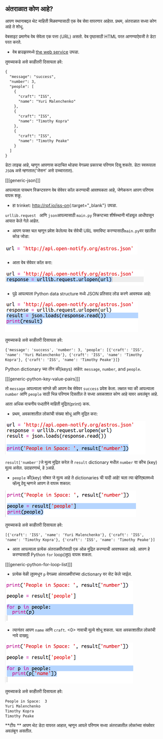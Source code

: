 ## अंतराळात कोण आहे?

आपण स्थानाबद्दल थेट माहिती मिळवण्यासाठी एक वेब सेवा वापरणार आहाेत. प्रथम, अंतराळात सध्या कोण आहे ते शोधू.

वेबसाइट प्रमाणेच वेब सेवेला एक पत्ता (URL) असतो. वेब पृष्ठासाठी HTML परत आणण्याऐवजी ते डेटा परत करते.

+ वेब ब्राउझरमध्ये <a href="http://api.open-notify.org/astros.json" target="_blank">the web service</a> उघडा.

तुमच्याकडे असे काहीतरी दिसायला हवे:

    {
      "message": "success",
      "number": 3,
      "people": [
        {
          "craft": "ISS",
          "name": "Yuri Malenchenko"
        },
        {
          "craft": "ISS",
          "name": "Timothy Kopra"
        },
        {
          "craft": "ISS",
          "name": "Timothy Peake"
        }
      ]
    }
    

डेटा लाइव्ह आहे, म्हणून आपणास कदाचित थोड्या वेगळ्या प्रकारचा परिणाम दिसू शकताे. डेटा स्वरूपाला `JSON` असे म्हणतात('जेसन' असे उच्चारतात).

[[[generic-json]]]

आपल्याला पायथन स्क्रिप्टवरुन वेब सेवेवर कॉल करण्याची आवश्यकता आहे, जेणेकरून आपण परिणाम वापरू शकू.

+ हा trinket: <http://rpf.io/iss-on>{:target="_blank"} उघडा.

`urllib.request ` आणि `json`आपल्यासाठी `main.py` स्क्रिप्टच्या शीर्षस्थानी मॉड्यूल आधीपासून आयात केले गेले आहेत.

+ आपण फक्त चल म्हणून प्रवेश केलेल्या वेब सेवेची URL समाविष्ट करण्यासाठी`main.py`वर खालील कोड जोडा:

![screenshot](images/iss-url.png)

+ आता वेब सेवेवर कॉल करा:

![screenshot](images/iss-request.png)

+ पुढे आपल्याला Python data structure मध्ये JSON प्रतिसाद लोड करणे आवश्यक आहे:

![screenshot](images/iss-result.png)

तुमच्याकडे असे काहीतरी दिसायला हवे:

    {'message': 'success', 'number': 3, 'people': [{'craft': 'ISS', 'name': 'Yuri Malenchenko'}, {'craft': 'ISS', 'name': 'Timothy Kopra'}, {'craft': 'ISS', 'name': 'Timothy Peake'}]}
    

Python dictionary च्या तीन की(keys) आहेत: `message`, `number`, and `people`.

[[[generic-python-key-value-pairs]]]

तो `message` आपल्याला सांगते की आपण वेब सेवेवर `success` प्रवेश केला. लक्षात घ्या की आपल्याला `number` आणि `people` साठी भिन्न परिणाम दिसतील ते सध्या अवकाशात कोण आहे यावर अवलंबून आहे.

आता अधिक वाचनीय पध्दतीने माहिती मुद्रित(print) करू.

+ प्रथम, अवकाशातील लोकांची संख्या शोधू आणि मुद्रित करा:

![screenshot](images/iss-number.png)

`result['number']`जे मूल्य मुद्रित करेल ते `result` dictionary मधील `number` या कीच (key) मूल्य असेल. उदाहरणार्थ, हे ` 3 `आहे.

+ `people` की(key) सोबत जे मूल्य आहे ते dictionaries ची यादी आहे! चला त्या व्हेरिएबलमध्ये व्हॅल्यू ठेवू म्हणजे आपण ते वापरू शकाल:

![screenshot](images/iss-people.png)

तुमच्याकडे असे काहीतरी दिसायला हवे:

    [{'craft': 'ISS', 'name': 'Yuri Malenchenko'}, {'craft': 'ISS', 'name': 'Timothy Kopra'}, {'craft': 'ISS', 'name': 'Timothy Peake'}]
    

+ आता आपल्याला प्रत्येक अंतराळवीरांसाठी एक ओळ मुद्रित करण्याची आवश्यकता आहे. आपण हे करण्यासाठी Python `for` loop(लूप) वापरू शकता.

[[[generic-python-for-loop-list]]]

+ प्रत्येक वेळी लूपमधून `p` वेगळ्या अंतराळवीरांच्या dictionary वर सेट केले जाईल.

![screenshot](images/iss-people-1a.png)

+ त्यानंतर आपण `name` आणि `craft`. <0> नावाची मूल्ये शोधू शकता. चला अवकाशातील लोकांची नावे दाखवू:

![screenshot](images/iss-people-2.png)

तुमच्याकडे असे काहीतरी दिसायला हवे:

    People in Space:  3
    Yuri Malenchenko
    Timothy Kopra
    Timothy Peake
    

**टीपः ** आपण थेट डेटा वापरत आहात, म्हणून आपले परिणाम सध्या अंतराळातील लोकांच्या संख्येवर अवलंबून असतील.
